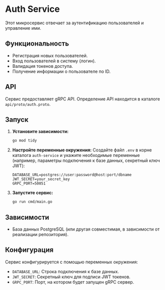 # Auth Service

Этот микросервис отвечает за аутентификацию пользователей и управление ими.

## Функциональность

*   Регистрация новых пользователей.
*   Вход пользователей в систему (логин).
*   Валидация токенов доступа.
*   Получение информации о пользователе по ID.

## API

Сервис предоставляет gRPC API. Определение API находится в каталоге `api/proto/auth.proto`.

## Запуск

1.  **Установите зависимости:**
    ```bash
    go mod tidy
    ```
2.  **Настройте переменные окружения:**
    Создайте файл `.env` в корне каталога `auth-service` и укажите необходимые переменные (например, параметры подключения к базе данных, секретный ключ JWT):
    ```dotenv
    DATABASE_URL=postgres://user:password@host:port/dbname
    JWT_SECRET=your_secret_key
    GRPC_PORT=50051
    ```
3.  **Запустите сервис:**
    ```bash
    go run cmd/main.go
    ```

## Зависимости

*   База данных PostgreSQL (или другая совместимая, в зависимости от реализации репозитория).

## Конфигурация

Сервис конфигурируется с помощью переменных окружения:

*   `DATABASE_URL`: Строка подключения к базе данных.
*   `JWT_SECRET`: Секретный ключ для подписи JWT токенов.
*   `GRPC_PORT`: Порт, на котором будет запущен gRPC сервер.